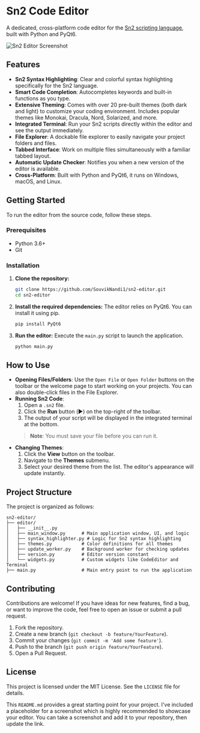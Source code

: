 # Sn2 Code Editor

A dedicated, cross-platform code editor for the [Sn2 scripting language](https://disunic.vercel.app/documentation/sn2), built with Python and PyQt6.

![Sn2 Editor Screenshot](https://raw.githubusercontent.com/SouvikNandi1/sn2-editor/main/assets/screenshot.png)

## Features

*   **Sn2 Syntax Highlighting**: Clear and colorful syntax highlighting specifically for the Sn2 language.
*   **Smart Code Completion**: Autocompletes keywords and built-in functions as you type.
*   **Extensive Theming**: Comes with over 20 pre-built themes (both dark and light) to customize your coding environment. Includes popular themes like Monokai, Dracula, Nord, Solarized, and more.
*   **Integrated Terminal**: Run your Sn2 scripts directly within the editor and see the output immediately.
*   **File Explorer**: A dockable file explorer to easily navigate your project folders and files.
*   **Tabbed Interface**: Work on multiple files simultaneously with a familiar tabbed layout.
*   **Automatic Update Checker**: Notifies you when a new version of the editor is available.
*   **Cross-Platform**: Built with Python and PyQt6, it runs on Windows, macOS, and Linux.

## Getting Started

To run the editor from the source code, follow these steps.

### Prerequisites

*   Python 3.6+
*   Git

### Installation

1.  **Clone the repository:**
    ```sh
    git clone https://github.com/SouvikNandi1/sn2-editor.git
    cd sn2-editor
    ```

2.  **Install the required dependencies:**
    The editor relies on PyQt6. You can install it using pip.
    ```sh
    pip install PyQt6
    ```

3.  **Run the editor:**
    Execute the `main.py` script to launch the application.
    ```sh
    python main.py
    ```

## How to Use

*   **Opening Files/Folders**: Use the `Open File` or `Open Folder` buttons on the toolbar or the welcome page to start working on your projects. You can also double-click files in the File Explorer.
*   **Running Sn2 Code**:
    1.  Open a `.sn2` file.
    2.  Click the **Run** button (▶️) on the top-right of the toolbar.
    3.  The output of your script will be displayed in the integrated terminal at the bottom.
    > **Note**: You must save your file before you can run it.
*   **Changing Themes**:
    1.  Click the **View** button on the toolbar.
    2.  Navigate to the **Themes** submenu.
    3.  Select your desired theme from the list. The editor's appearance will update instantly.

## Project Structure

The project is organized as follows:

```
sn2-editor/
├── editor/
│   ├── __init__.py
│   ├── main_window.py      # Main application window, UI, and logic
│   ├── syntax_highlighter.py # Logic for Sn2 syntax highlighting
│   ├── themes.py           # Color definitions for all themes
│   ├── update_worker.py    # Background worker for checking updates
│   ├── version.py          # Editor version constant
│   └── widgets.py          # Custom widgets like CodeEditor and Terminal
├── main.py                 # Main entry point to run the application

```

## Contributing

Contributions are welcome! If you have ideas for new features, find a bug, or want to improve the code, feel free to open an issue or submit a pull request.

1.  Fork the repository.
2.  Create a new branch (`git checkout -b feature/YourFeature`).
3.  Commit your changes (`git commit -m 'Add some feature'`).
4.  Push to the branch (`git push origin feature/YourFeature`).
5.  Open a Pull Request.

## License

This project is licensed under the MIT License. See the `LICENSE` file for details.


This `README.md` provides a great starting point for your project. I've included a placeholder for a screenshot which is highly recommended to showcase your editor. You can take a screenshot and add it to your repository, then update the link.

<!--
[PROMPT_SUGGESTION]The update checker is simple. Can you improve it to handle pre-releases or more complex version strings like '1.2.3-beta'?[/PROMPT_SUGGESTION]
[PROMPT_SUGGESTION]How can I package this PyQt6 application into a standalone executable for Windows, macOS, and Linux using PyInstaller?[/PROMPT_SUGGESTION]
